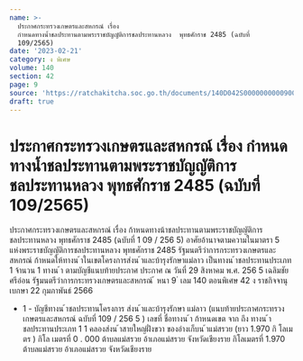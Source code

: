 ```yaml
---
name: >-
  ประกาศกระทรวงเกษตรและสหกรณ์ เรื่อง
  กำหนดทางน้ำชลประทานตามพระราชบัญญัติการชลประทานหลวง  พุทธศักราช 2485 (ฉบับที่
  109/2565)
date: '2023-02-21'
category: ง พิเศษ
volume: 140
section: 42
page: 9
source: 'https://ratchakitcha.soc.go.th/documents/140D042S0000000000900.pdf'
draft: true
---
```


# ประกาศกระทรวงเกษตรและสหกรณ์ เรื่อง กำหนดทางน้ำชลประทานตามพระราชบัญญัติการชลประทานหลวง  พุทธศักราช 2485 (ฉบับที่ 109/2565)

ประกาศกระทรวงเกษตรและสหกรณ์ เรื่อง ก้าหนดทางน้าชลประทานตามพระราชบัญญัติการชลประทานหลวง พุทธศักราช 2485 (ฉบับที่ 1 09 / 256 5) อาศัยอ้านาจตามความในมาตรา 5 แห่งพระราชบัญญัติการชลประทานหลวง พุทธศักราช 2485 รัฐมนตรีว่าการกระทรวงเกษตรและสหกรณ์ ก้าหนดให้ทางน ้าในเขตโครงการส่งน ้าและบ้ารุงรักษาแม่ลาว เป็นทางน ้าชลประทานประเภท 1 จ้านวน 1 ทางน ้า ตามบัญชีแนบท้ายประกาศ ประกาศ ณ วันที่ 29 สิงหาคม พ.ศ. 256 5 เฉลิมชัย ศรีอ่อน รัฐมนตรีว่าการกระทรวงเกษตรและสหกรณ์ ้ หนา 9 ่ เลม 140 ตอนพิเศษ 42 ง ราชกิจจานุเบกษา 22 กุมภาพันธ์ 2566

- 1 - บัญชีทางน ้าชลประทานโครงการ ส่งน ้าและบ้ารุงรักษา แม่ลาว (แนบท้ายประกาศกระทรวงเกษตรและสหกรณ์ ฉบับที่ 109 / 256 5 ) เลขที่ ชื่อทางน ้า ก้าหนดเขต จาก ถึง ทางน ้าชลประทานประเภท 1 1 คลองส่งน ้าสายใหญ่ฝั่งขวา ของอ่างเก็บน ้าแม่สรวย (ยาว 1.970 กิ โลเมตร ) กิโล เมตรที่ 0 . 000 ต้าบลแม่สรวย อ้าเภอแม่สรวย จังหวัดเชียงราย กิโลเมตรที่ 1.970 ต้าบลแม่สรวย อ้าเภอแม่สรวย จังหวัดเชียงราย
